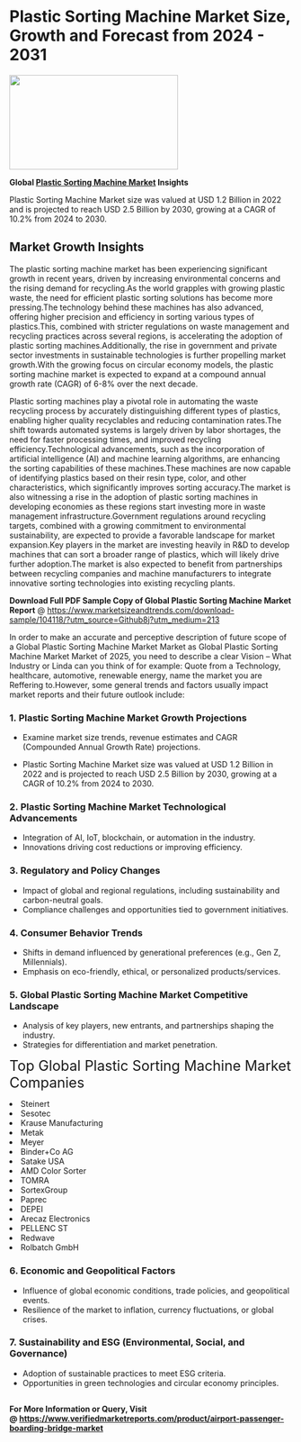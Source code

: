 <H1>Plastic Sorting Machine Market Size, Growth and Forecast from 2024 - 2031</H1><img class="aligncenter size-medium wp-image-584254" src="https://thirdeyenews.in/wp-content/uploads/2024/09/Global-Market-Research-300x168.jpeg" alt="" width="300" height="168" /><p><strong>Global&nbsp;<a href="https://www.marketsizeandtrends.com/download-sample/104118/?utm_source=Github8j?utm_medium=213">Plastic Sorting Machine Market</a> Insights</strong></p><p>Plastic Sorting Machine Market size was valued at USD 1.2 Billion in 2022 and is projected to reach USD 2.5 Billion by 2030, growing at a CAGR of 10.2% from 2024 to 2030.</p><p><h2>Market Growth Insights</h2> <p>The plastic sorting machine market has been experiencing significant growth in recent years, driven by increasing environmental concerns and the rising demand for recycling.As the world grapples with growing plastic waste, the need for efficient plastic sorting solutions has become more pressing.The technology behind these machines has also advanced, offering higher precision and efficiency in sorting various types of plastics.This, combined with stricter regulations on waste management and recycling practices across several regions, is accelerating the adoption of plastic sorting machines.Additionally, the rise in government and private sector investments in sustainable technologies is further propelling market growth.With the growing focus on circular economy models, the plastic sorting machine market is expected to expand at a compound annual growth rate (CAGR) of 6-8% over the next decade.</p> <p>Plastic sorting machines play a pivotal role in automating the waste recycling process by accurately distinguishing different types of plastics, enabling higher quality recyclables and reducing contamination rates.The shift towards automated systems is largely driven by labor shortages, the need for faster processing times, and improved recycling efficiency.Technological advancements, such as the incorporation of artificial intelligence (AI) and machine learning algorithms, are enhancing the sorting capabilities of these machines.These machines are now capable of identifying plastics based on their resin type, color, and other characteristics, which significantly improves sorting accuracy.The market is also witnessing a rise in the adoption of plastic sorting machines in developing economies as these regions start investing more in waste management infrastructure.Government regulations around recycling targets, combined with a growing commitment to environmental sustainability, are expected to provide a favorable landscape for market expansion.Key players in the market are investing heavily in R&D to develop machines that can sort a broader range of plastics, which will likely drive further adoption.The market is also expected to benefit from partnerships between recycling companies and machine manufacturers to integrate innovative sorting technologies into existing recycling plants.</p> <p><span class=""><strong>Download Full PDF Sample Copy of Global Plastic Sorting Machine Market Report</strong> @ <a href="https://www.marketsizeandtrends.com/download-sample/104118/?utm_source=Github8j?utm_medium=213" target="_blank">https://www.marketsizeandtrends.com/download-sample/104118/?utm_source=Github8j?utm_medium=213</a></span></p><p>In order to make an accurate and perceptive description of future scope of a Global&nbsp;Plastic Sorting Machine Market Market as Global&nbsp;Plastic Sorting Machine Market Market of 2025, you need to describe a clear Vision &ndash; What Industry or Linda can you think of for example: Quote from a Technology, healthcare, automotive, renewable energy, name the market you are Reffering to.However, some general trends and factors usually impact market reports and their future outlook include:</p><h3>1.&nbsp;<strong>Plastic Sorting Machine Market Growth Projections</strong></h3><ul><li>Examine market size trends, revenue estimates and CAGR (Compounded Annual Growth Rate) projections.</li><li><p>Plastic Sorting Machine Market size was valued at USD 1.2 Billion in 2022 and is projected to reach USD 2.5 Billion by 2030, growing at a CAGR of 10.2% from 2024 to 2030.</p></li></ul><h3>2.&nbsp;<strong>Plastic Sorting Machine Market Technological Advancements</strong></h3><ul><li>Integration of AI, IoT, blockchain, or automation in the industry.</li><li>Innovations driving cost reductions or improving efficiency.</li></ul><h3>3.&nbsp;<strong>Regulatory and Policy Changes</strong></h3><ul><li>Impact of global and regional regulations, including sustainability and carbon-neutral goals.</li><li>Compliance challenges and opportunities tied to government initiatives.</li></ul><h3>4.&nbsp;<strong>Consumer Behavior Trends</strong></h3><ul><li>Shifts in demand influenced by generational preferences (e.g., Gen Z, Millennials).</li><li>Emphasis on eco-friendly, ethical, or personalized products/services.</li></ul><h3>5.&nbsp;<strong>Global Plastic Sorting Machine Market Competitive Landscape</strong></h3><ul><li>Analysis of key players, new entrants, and partnerships shaping the industry.</li><li>Strategies for differentiation and market penetration.</li></ul><p data-pm-slice="1 1 []"><span style="color: inherit; font-family: inherit; font-size: 25px;">Top Global Plastic Sorting Machine Market Companies</span></p><div class="" data-test-id=""><p><li>Steinert</li><li> Sesotec</li><li> Krause Manufacturing</li><li> Metak</li><li> Meyer</li><li> Binder+Co AG</li><li> Satake USA</li><li> AMD Color Sorter</li><li> TOMRA</li><li> SortexGroup</li><li> Paprec</li><li> DEPEI</li><li> Arecaz Electronics</li><li> PELLENC ST</li><li> Redwave</li><li> Rolbatch GmbH</li></p></div><h3>6.&nbsp;<strong>Economic and Geopolitical Factors</strong></h3><ul><li>Influence of global economic conditions, trade policies, and geopolitical events.</li><li>Resilience of the market to inflation, currency fluctuations, or global crises.</li></ul><h3>7.&nbsp;<strong>Sustainability and ESG (Environmental, Social, and Governance)</strong></h3><ul><li>Adoption of sustainable practices to meet ESG criteria.</li><li>Opportunities in green technologies and circular economy principles.</li></ul><h2><strong style="font-size: 14px;">For More Information or Query, Visit @&nbsp;</strong><a style="background-color: #ffffff; font-size: 14px;" href="https://www.marketsizeandtrends.com/report/plastic-sorting-machine-market/" target="_blank">https://www.verifiedmarketreports.com/product/airport-passenger-boarding-bridge-market</a></h2>